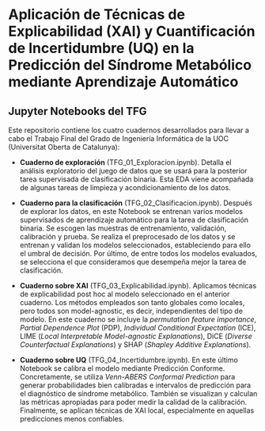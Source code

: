 # Aplicación de Técnicas de Explicabilidad (XAI) y Cuantificación de Incertidumbre (UQ) en la Predicción del Síndrome Metabólico mediante Aprendizaje Automático

## Jupyter Notebooks del TFG

Este repositorio contiene los cuatro cuadernos desarrollados para llevar a cabo el Trabajo Final del Grado de Ingeniería Informática de la UOC (Universitat Oberta de Catalunya):

- **Cuaderno de exploración** (TFG_01_Exploracion.ipynb). Detalla el análisis exploratorio del juego de datos que se usará para la posterior tarea supervisada de clasificación binaria. Esta EDA viene acompañada de algunas tareas de limpieza y acondicionamiento de los datos.

- **Cuaderno para la clasificación** (TFG_02_Clasificacion.ipynb).  Después de explorar los datos, en este Notebook se entrenan varios modelos supervisados de aprendizaje automático para la tarea de clasificación binaria. Se escogen las muestras de entrenamiento, validación, calibración y prueba. Se realiza el preprocesado de los datos y se entrenan y validan los modelos seleccionados, estableciendo para ello el umbral de decisión. Por último, de entre todos los modelos evaluados, se selecciona el que consideramos que desempeña mejor la tarea de clasificación.

- **Cuaderno sobre XAI** (TFG_03_Explicabilidad.ipynb). Aplicamos técnicas de explicabilidad post hoc al modelo seleccionado en el anterior cuaderno. Los métodos empleados son tanto globales como locales, pero todos son model-agnostic, es decir, independientes del tipo de modelo. En este cuaderno se incluye la *permutation feature importance*, *Partial Dependence Plot* (PDP), *Individual Conditional Expectation* (ICE), LIME (*Local Interpretable Model-agnostic Explanations*), DiCE (*Diverse Counterfactual Explanations*) y SHAP (*Shapley Additive Explanations*).

- **Cuaderno sobre UQ** (TFG_04_Incertidumbre.ipynb). En este último Notebook se calibra el modelo mediante Predicción Conforme. Concretamente, se utiliza *Venn-ABERS Conformal Prediction* para generar probabilidades bien calibradas e intervalos de predicción para el diagnóstico de síndrome metabólico. También se visualizan y calculan las métricas apropiadas para poder medir la calidad de la calibración. Finalmente, se aplican técnicas de XAI local, especialmente en aquellas predicciones menos confiables.
